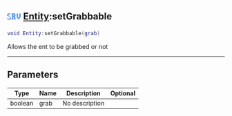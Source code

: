 ## <img src="../../.gitbook/assets/server.png" width="32" height="32" /> [Entity](../entity/README.md):setGrabbable

```lua
void Entity:setGrabbable(grab)
```

Allows the ent to be grabbed or not<br>

-----------------
## Parameters

| Type   | Name | Description | Optional |
| ------ | ---- | ----------- | -------: |
| boolean | grab | No description |  |
